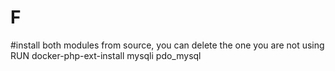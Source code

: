 # F

#install both modules from source, you can delete the one you are not using
RUN docker-php-ext-install mysqli pdo_mysql
